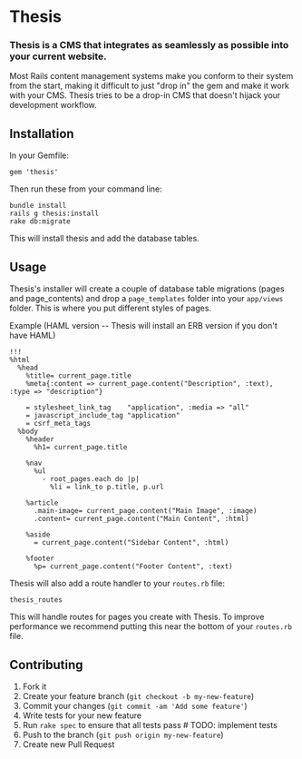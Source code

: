 # Thesis

### Thesis is a CMS that integrates as seamlessly as possible into your current website.

Most Rails content management systems make you conform to their system from the start, 
making it difficult to just "drop in" the gem and make it work with your CMS. Thesis
tries to be a drop-in CMS that doesn't hijack your development workflow.

## Installation

In your Gemfile:

    gem 'thesis'
    
Then run these from your command line:

    bundle install
    rails g thesis:install
    rake db:migrate
    
This will install thesis and add the database tables.

## Usage

Thesis's installer will create a couple of database table migrations (pages and page_contents) and
drop a `page_templates` folder into your `app/views` folder. This is where you put different
styles of pages.

Example (HAML version -- Thesis will install an ERB version if you don't have HAML)

```haml
!!!
%html
  %head
    %title= current_page.title
    %meta{:content => current_page.content("Description", :text), :type => "description"}

    = stylesheet_link_tag    "application", :media => "all"
    = javascript_include_tag "application"
    = csrf_meta_tags
  %body
    %header
      %h1= current_page.title

    %nav
      %ul
        - root_pages.each do |p|
          %li = link_to p.title, p.url

    %article
      .main-image= current_page.content("Main Image", :image)
      .content= current_page.content("Main Content", :html)

    %aside
      = current_page.content("Sidebar Content", :html)
      
    %footer
      %p= current_page.content("Footer Content", :text)
```
        
Thesis will also add a route handler to your `routes.rb` file:

    thesis_routes
    
This will handle routes for pages you create with Thesis. To improve performance we recommend
putting this near the bottom of your `routes.rb` file.



## Contributing

1. Fork it
2. Create your feature branch (`git checkout -b my-new-feature`)
3. Commit your changes (`git commit -am 'Add some feature'`)
4. Write tests for your new feature
5. Run `rake spec` to ensure that all tests pass # TODO: implement tests
6. Push to the branch (`git push origin my-new-feature`)
7. Create new Pull Request
